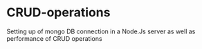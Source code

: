 # CRUD-operations
Setting up of mongo DB connection in a Node.Js server as well as performance of CRUD operations
